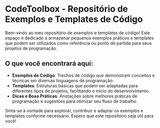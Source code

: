 # CodeToolbox - Repositório de Exemplos e Templates de Código

Bem-vindo ao meu repositório de exemplos e templates de código! Este espaço é dedicado a armazenar pequenos exemplos práticos e templates que podem ser utilizados como referência ou ponto de partida para seus projetos de programação.

## O que você encontrará aqui:

- **Exemplos de Código**: Trechos de código que demonstram conceitos e técnicas em diversas linguagens de programação.
- **Templates**: Estruturas básicas que podem ser adaptadas para diferentes tipos de projetos, facilitando o início do desenvolvimento.
- **Dicas e Boas Práticas**: Anotações sobre melhores práticas de programação e sugestões para otimizar seu fluxo de trabalho.

Sinta-se à vontade para explorar, contribuir e adaptar os exemplos e templates conforme necessário. Espero que este repositório seja útil para você!